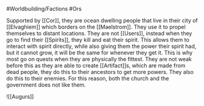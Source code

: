 #Worldbuilding/Factions #Ors 

Supported by [[Cor]], they are ocean dwelling people that live in their city of [[Elvaghiem]] which borders on the [[Maelstrom]]. They use it to propel themselves to distant locations. They are not [[Users]], instead when they go to find their [[Spirits]], they kill and eat their spirit. This allows them to interact with spirit directly, while also giving them the power their spirit had, but it cannot grow, it will be the same for whenever they get it. This is why most go on quests when they are physically the fittest. They are not weak before this as they are able to create [[Artifact]]s, which are made from dead people, they do this to their ancestors to get more powers. They also do this to their enemies. For this reason, both the church and the government does not like them. 

 ![[Augurs]] 
